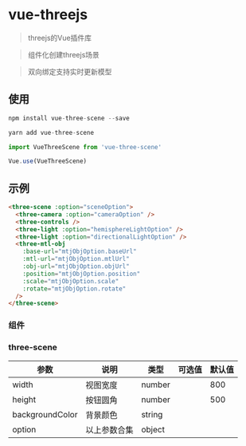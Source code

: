 # vue-threejs

> threejs的Vue插件库

> 组件化创建threejs场景

> 双向绑定支持实时更新模型

## 使用

```js
npm install vue-three-scene --save 

yarn add vue-three-scene

import VueThreeScene from 'vue-three-scene'

Vue.use(VueThreeScene)
```


## 示例

```html
<three-scene :option="sceneOption">
  <three-camera :option="cameraOption" />
  <three-controls />
  <three-light :option="hemisphereLightOption" />
  <three-light :option="directionalLightOption" />
  <three-mtl-obj
    :base-url="mtjObjOption.baseUrl"
    :mtl-url="mtjObjOption.mtlUrl"
    :obj-url="mtjObjOption.objUrl"
    :position="mtjObjOption.position"
    :scale="mtjObjOption.scale"
    :rotate="mtjObjOption.rotate"
  />
</three-scene>
```


### 组件
### three-scene
| 参数      | 说明          | 类型      | 可选值                           | 默认值  |
|---------- |-------------- |---------- |--------------------------------  |-------- |
| width | 视图宽度 | number | | 800 |
| height | 按钮圆角 | number | | 500 |
| backgroundColor | 背景颜色 | string | | |
| option | 以上参数合集 | object | | |